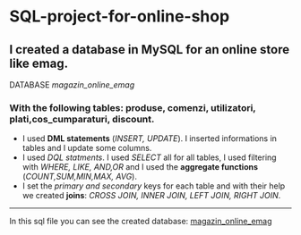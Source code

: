 # SQL-project-for-online-shop
## I created a database in MySQL for an online store like emag.
  DATABASE *magazin_online_emag*
### With the following tables: produse, comenzi, utilizatori, plati,cos_cumparaturi, discount. 
* I used **DML statements** (*INSERT, UPDATE*). I inserted informations in tables and I update some columns.
* I used *DQL statments*. I used *SELECT* all for all tables, I used filtering with *WHERE, LIKE, AND,OR* and I used the **aggregate functions** (*COUNT,SUM,MIN,MAX, AVG*).
* I set the *primary and secondary* keys for each table and with their help we created **joins**: *CROSS JOIN, INNER JOIN, LEFT JOIN, RIGHT JOIN*.
----------------------------------------------    
In this sql file you can see the created database: [magazin_online_emag](https://github.com/IoanaFlore/SQL--project-for-online-shop/blob/main/magazin_online_emag.sql)
